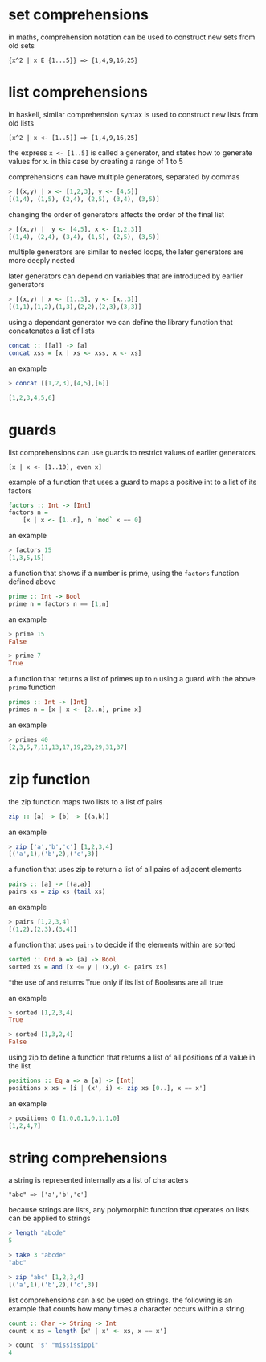 # set comprehensions

in maths, comprehension notation can be used to construct new sets from old sets

```{x^2 | x E {1...5}} => {1,4,9,16,25}```

# list comprehensions

in haskell, similar comprehension syntax is used to construct new lists from old lists

```[x^2 | x <- [1..5]] => [1,4,9,16,25]``` 

the express ```x <- [1..5]``` is called a generator, and states how to generate values for x. in this case by creating a range of 1 to 5

comprehensions can have multiple generators, separated by commas

```haskell
> [(x,y) | x <- [1,2,3], y <- [4,5]]
[(1,4), (1,5), (2,4), (2,5), (3,4), (3,5)]
```

changing the order of generators affects the order of the final list

```haskell
> [(x,y) |  y <- [4,5], x <- [1,2,3]]
[(1,4), (2,4), (3,4), (1,5), (2,5), (3,5)]
```

multiple generators are similar to nested loops, the later generators are more deeply nested

later generators can depend on variables that are introduced by earlier generators

```haskell
> [(x,y) | x <- [1..3], y <- [x..3]]
[(1,1),(1,2),(1,3),(2,2),(2,3),(3,3)]
```

using a dependant generator we can define the library function that concatenates a list of lists

```haskell
concat :: [[a]] -> [a]
concat xss = [x | xs <- xss, x <- xs]
```

an example

```haskell
> concat [[1,2,3],[4,5],[6]]

[1,2,3,4,5,6]
```

# guards

list comprehensions can use guards to restrict values of earlier generators

```[x | x <- [1..10], even x]``` 

example of a function that uses a guard to maps a positive int to a list of its factors

```haskell
factors :: Int -> [Int]
factors n =
    [x | x <- [1..n], n `mod` x == 0]
```

an example

```haskell
> factors 15
[1,3,5,15]
```

a function that shows if a number is prime, using the ```factors``` function defined above

```haskell
prime :: Int -> Bool
prime n = factors n == [1,n]
```

an example

```haskell
> prime 15
False

> prime 7
True
```

a function that returns a list of primes up to `n` using a guard with the above `prime` function

```haskell
primes :: Int -> [Int]
primes n = [x | x <- [2..n], prime x]
``` 

an example

```haskell
> primes 40
[2,3,5,7,11,13,17,19,23,29,31,37]
```

# zip function

the zip function maps two lists to a list of pairs

```haskell
zip :: [a] -> [b] -> [(a,b)]
```

an example
```haskell
> zip ['a','b','c'] [1,2,3,4] 
[('a',1),('b',2),('c',3)]
```
a function that uses zip to return a list of all pairs of adjacent elements

```haskell 
pairs :: [a] -> [(a,a)]
pairs xs = zip xs (tail xs)
```

an example 
```haskell
> pairs [1,2,3,4]
[(1,2),(2,3),(3,4)]
```
a function that uses `pairs` to decide if the elements within are sorted

```haskell
sorted :: Ord a => [a] -> Bool
sorted xs = and [x <= y | (x,y) <- pairs xs]
```
*the use of `and` returns True only if its list of Booleans are all true

an example
```haskell
> sorted [1,2,3,4]
True

> sorted [1,3,2,4]
False
```

using zip to define a function that returns a list of all positions of a value in the list

```haskell
positions :: Eq a => a [a] -> [Int]
positions x xs = [i | (x', i) <- zip xs [0..], x == x']
```

an example
```haskell
> positions 0 [1,0,0,1,0,1,1,0]
[1,2,4,7]
```

# string comprehensions

a string is represented internally as a list of characters

`"abc" => ['a','b','c']`

because strings are lists, any polymorphic function that operates on lists can be applied to strings

```haskell
> length "abcde"
5

> take 3 "abcde"
"abc"

> zip "abc" [1,2,3,4]
[('a',1),('b',2),('c',3)]
```

list comprehensions can also be used on strings. the following is an example that counts how many times a character occurs within a string

```haskell
count :: Char -> String -> Int
count x xs = length [x' | x' <- xs, x == x']

> count 's' "mississippi"
4

```